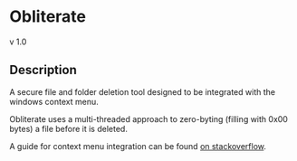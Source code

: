 # Obliterate
v 1.0

## Description
A secure file and folder deletion tool designed to be integrated with the windows context menu.

Obliterate uses a multi-threaded approach to zero-byting (filling with 0x00 bytes) a file before it is deleted.

A guide for context menu integration can be found [on stackoverflow](https://stackoverflow.com/a/29769228).